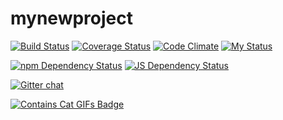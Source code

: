 # mynewproject

[![Build Status](https://travis-ci.org/sscotth/mynewproject.svg?branch=master)](https://travis-ci.org/sscotth/mynewproject)
[![Coverage Status](https://coveralls.io/repos/sscotth/mynewproject/badge.svg?branch=master)](https://coveralls.io/r/sscotth/mynewproject?branch=master)
[![Code Climate](https://codeclimate.com/github/sscotth/mynewproject/badges/gpa.svg)](https://codeclimate.com/github/sscotth/mynewproject)
[![My Status](https://img.shields.io/badge/caffeine%20level-82%-abcdef.svg)](http://wifflegif.com/gifs/255058-third-year-student-problems-gif)

[![npm Dependency Status](https://www.versioneye.com/user/projects/54d26dcd3ca0840b1900010b/badge.svg)](https://www.versioneye.com/user/projects/54d26dcd3ca0840b1900010b)
[![JS Dependency Status](https://www.versioneye.com/user/projects/54d26e543ca084953100013b/badge.svg)](https://www.versioneye.com/user/projects/54d26e543ca084953100013b)

[![Gitter chat](http://badges.gitter.im/sscotth/mynewproject.svg)](https://gitter.im/sscotth/mynewproject)

[![Contains Cat GIFs Badge](http://forthebadge.com/images/badges/contains-cat-gifs.svg)](http://forthebadge.com)
